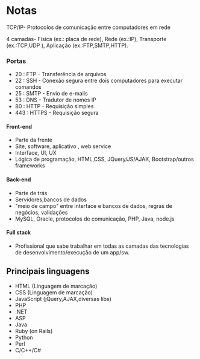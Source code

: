 #                                  Notas



TCP/IP- Protocolos de comunicação entre computadores em rede

4 camadas- Física (ex.: placa de rede), Rede (ex.:IP), Transporte (ex.:TCP,UDP ), Aplicação (ex.:FTP,SMTP,HTTP).

### Portas

* 20 : FTP - Transferência de arquivos
* 22 : SSH - Conexão segura entre dois computadores para executar comandos
* 25 : SMTP -  Envio de e-mails
* 53 : DNS - Tradutor de nomes IP
* 80 : HTTP - Requisição simples
* 443 : HTTPS - Requisição segura

#### Front-end

* Parte da frente
* Site, software, aplicativo , web service
* Interface, UI, UX
* Lógica de programação, HTML,CSS, JQuery/JS/AJAX, Bootstrap/outros frameworks

#### Back-end

* Parte de trás
* Servidores,bancos de dados
* "meio de campo" entre interface e bancos de dados, regras de negócios, validações
* MySQL, Oracle, protocolos de comunicação, PHP, Java, node.js

#### Full stack

* Profissional que sabe trabalhar em todas as camadas das tecnologias de desenvolvimento/execução de um app/sw.

## Principais linguagens

* HTML (Linguagem de marcação)
* CSS (Linguagem de marcação)
* JavaScript (jQuery,AJAX,diversas libs)
* PHP
* .NET
* ASP
* Java
* Ruby (on Rails)
* Python
* Perl
* C/C++/C#

